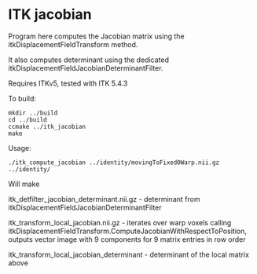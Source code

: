 # ITK jacobian

Program here computes the Jacobian matrix using the itkDisplacementFieldTransform method.

It also computes determinant using the dedicated itkDisplacementFieldJacobianDeterminantFilter.

Requires ITKv5, tested with ITK 5.4.3

To build:

```
mkdir ../build
cd ../build
ccmake ../itk_jacobian
make
```

Usage:

```
./itk_compute_jacobian ../identity/movingToFixed0Warp.nii.gz ../identity/
```

Will make


itk_detfilter_jacobian_determinant.nii.gz - determinant from itkDisplacementFieldJacobianDeterminantFilter

itk_transform_local_jacobian.nii.gz - iterates over warp voxels calling
itkDisplacementFieldTransform.ComputeJacobianWithRespectToPosition, outputs
vector image with 9 components for 9 matrix entries in row order

itk_transform_local_jacobian_determinant - determinant of the local matrix above
